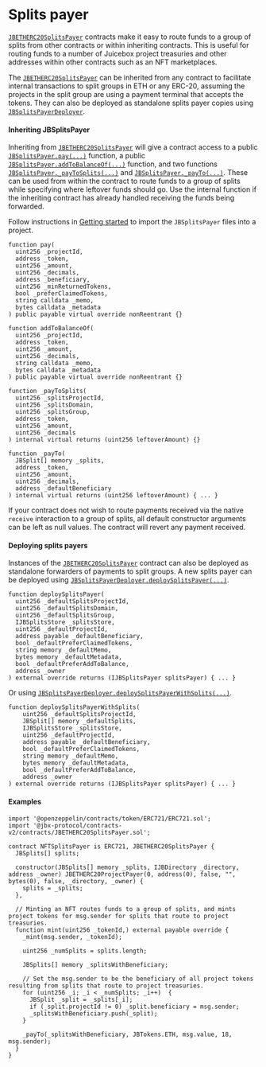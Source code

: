# Splits payer

[`JBETHERC20SplitsPayer`](/v4/deprecated/v3/api/contracts/or-utilities/jbetherc20splitspayer/) contracts make it easy to route funds to a group of splits from other contracts or within inheriting contracts. This is useful for routing funds to a number of Juicebox project treasuries and other addresses within other contracts such as an NFT marketplaces.

The [`JBETHERC20SplitsPayer`](/v4/deprecated/v3/api/contracts/or-utilities/jbetherc20splitspayer/) can be inherited from any contract to facilitate internal transactions to split groups in ETH or any ERC-20, assuming the projects in the split group are using a payment terminal that accepts the tokens. They can also be deployed as standalone splits payer copies using [`JBSplitsPayerDeployer`](/v4/deprecated/v3/api/contracts/or-utilities/jbetherc20splitspayerdeployer/).

#### Inheriting JBSplitsPayer

Inheriting from [`JBETHERC20SplitsPayer`](/v4/deprecated/v3/api/contracts/or-utilities/jbetherc20splitspayer/) will give a contract access to a public [`JBSplitsPayer.pay(...)`](/v4/deprecated/v3/api/contracts/or-utilities/jbetherc20splitspayer/#pay) function, a public [`JBSplitsPayer.addToBalanceOf(...)`](/v4/deprecated/v3/api/contracts/or-utilities/jbetherc20splitspayer/#addtobalanceof) function, and two functions [`JBSplitsPayer._payToSplits(...)`](/v4/deprecated/v3/api/contracts/or-utilities/jbetherc20splitspayer/#_paytosplits) and [`JBSplitsPayer._payTo(...)`](/v4/deprecated/v3/api/contracts/or-utilities/jbetherc20splitspayer/#_payto). These can be used from within the contract to route funds to a group of splits while specifying where leftover funds should go. Use the internal function if the inheriting contract has already handled receiving the funds being forwarded.

Follow instructions in [Getting started](/v4/deprecated/v3/build/getting-started.md) to import the `JBSplitsPayer` files into a project.

```
function pay(
  uint256 _projectId,
  address _token,
  uint256 _amount,
  uint256 _decimals,
  address _beneficiary,
  uint256 _minReturnedTokens,
  bool _preferClaimedTokens,
  string calldata _memo,
  bytes calldata _metadata
) public payable virtual override nonReentrant {}
```

```
function addToBalanceOf(
  uint256 _projectId,
  address _token,
  uint256 _amount,
  uint256 _decimals,
  string calldata _memo,
  bytes calldata _metadata
) public payable virtual override nonReentrant {}
```

```
function _payToSplits(
  uint256 _splitsProjectId,
  uint256 _splitsDomain,
  uint256 _splitsGroup,
  address _token,
  uint256 _amount,
  uint256 _decimals
) internal virtual returns (uint256 leftoverAmount) {}
```

```
function _payTo(
  JBSplit[] memory _splits,
  address _token,
  uint256 _amount,
  uint256 _decimals,
  address _defaultBeneficiary
) internal virtual returns (uint256 leftoverAmount) { ... }
```

If your contract does not wish to route payments received via the native `receive` interaction to a group of splits, all default constructor arguments can be left as null values. The contract will revert any payment received.

#### Deploying splits payers

Instances of the [`JBETHERC20SplitsPayer`](/v4/deprecated/v3/api/contracts/or-utilities/jbetherc20splitspayer/) contract can also be deployed as standalone forwarders of payments to split groups. A new splits payer can be deployed using [`JBSplitsPayerDeployer.deploySplitsPayer(...)`](/v4/deprecated/v3/api/contracts/or-utilities/jbetherc20splitspayerdeployer/#deploysplitspayer).

```
function deploySplitsPayer(
  uint256 _defaultSplitsProjectId,
  uint256 _defaultSplitsDomain,
  uint256 _defaultSplitsGroup,
  IJBSplitsStore _splitsStore,
  uint256 _defaultProjectId,
  address payable _defaultBeneficiary,
  bool _defaultPreferClaimedTokens,
  string memory _defaultMemo,
  bytes memory _defaultMetadata,
  bool _defaultPreferAddToBalance,
  address _owner
) external override returns (IJBSplitsPayer splitsPayer) { ... }
```

Or using [`JBSplitsPayerDeployer.deploySplitsPayerWithSplits(...)`](/v4/deprecated/v3/api/contracts/or-utilities/jbetherc20splitspayerdeployer/#deploysplitspayerwithsplits).

```
function deploySplitsPayerWithSplits(
    uint256 _defaultSplitsProjectId,
    JBSplit[] memory _defaultSplits,
    IJBSplitsStore _splitsStore,
    uint256 _defaultProjectId,
    address payable _defaultBeneficiary,
    bool _defaultPreferClaimedTokens,
    string memory _defaultMemo,
    bytes memory _defaultMetadata,
    bool _defaultPreferAddToBalance,
    address _owner
) external override returns (IJBSplitsPayer splitsPayer) { ... }
```

#### Examples

```
import '@openzeppelin/contracts/token/ERC721/ERC721.sol';
import '@jbx-protocol/contracts-v2/contracts/JBETHERC20SplitsPayer.sol';

contract NFTSplitsPayer is ERC721, JBETHERC20SplitsPayer {
  JBSplits[] splits;

  constructor(JBSplits[] memory _splits, IJBDirectory _directory, address _owner) JBETHERC20ProjectPayer(0, address(0), false, "", bytes(0), false, _directory, _owner) {
    splits = _splits;
  },

  // Minting an NFT routes funds to a group of splits, and mints project tokens for msg.sender for splits that route to project treasuries.
  function mint(uint256 _tokenId,) external payable override {
    _mint(msg.sender, _tokenId);

    uint256 _numSplits = splits.length;

    JBSplits[] memory _splitsWithBeneficiary;

    // Set the msg.sender to be the beneficiary of all project tokens resulting from splits that route to project treasuries.
    for (uint256 _i; _i < _numSplits; _i++)  {
      JBSplit _split = _splits[_i];
      if (_split.projectId != 0) _split.beneficiary = msg.sender;
      _splitsWithBeneficiary.push(_split);
    }

    _payTo(_splitsWithBeneficiary, JBTokens.ETH, msg.value, 18, msg.sender);
  }
}
```
